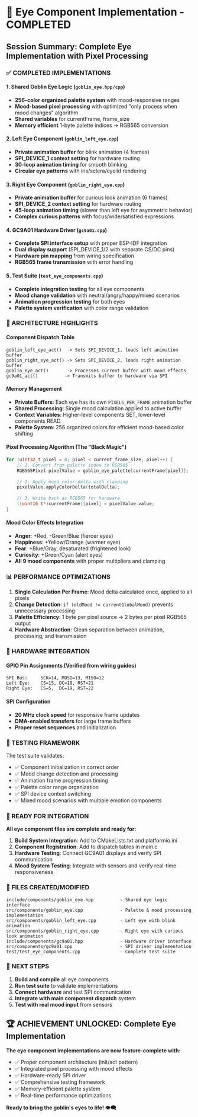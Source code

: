 # 🎉 Eye Component Implementation - COMPLETED

## Session Summary: Complete Eye Implementation with Pixel Processing

### ✅ COMPLETED IMPLEMENTATIONS

#### 1. **Shared Goblin Eye Logic** (`goblin_eye.hpp/cpp`)
- **256-color organized palette system** with mood-responsive ranges
- **Mood-based pixel processing** with optimized "only process when mood changes" algorithm
- **Shared variables** for currentFrame, frame_size
- **Memory efficient** 1-byte palette indices → RGB565 conversion

#### 2. **Left Eye Component** (`goblin_left_eye.cpp`)
- **Private animation buffer** for blink animation (4 frames)
- **SPI_DEVICE_1 context setting** for hardware routing
- **30-loop animation timing** for smooth blinking
- **Circular eye patterns** with iris/sclera/eyelid rendering

#### 3. **Right Eye Component** (`goblin_right_eye.cpp`)  
- **Private animation buffer** for curious look animation (6 frames)
- **SPI_DEVICE_2 context setting** for hardware routing
- **45-loop animation timing** (slower than left eye for asymmetric behavior)
- **Complex curious patterns** with focus/wide/satisfied expressions

#### 4. **GC9A01 Hardware Driver** (`gc9a01.cpp`)
- **Complete SPI interface setup** with proper ESP-IDF integration
- **Dual display support** (SPI_DEVICE_1/2 with separate CS/DC pins)
- **Hardware pin mapping** from wiring specification
- **RGB565 frame transmission** with error handling

#### 5. **Test Suite** (`test_eye_components.cpp`)
- **Complete integration testing** for all eye components
- **Mood change validation** with neutral/angry/happy/mixed scenarios
- **Animation progression testing** for both eyes
- **Palette system verification** with color range validation

### 🔧 ARCHITECTURE HIGHLIGHTS

#### **Component Dispatch Table**
```
goblin_left_eye_act()  -> Sets SPI_DEVICE_1, loads left animation buffer
goblin_right_eye_act() -> Sets SPI_DEVICE_2, loads right animation buffer
goblin_eye_act()       -> Processes current buffer with mood effects
gc9a01_act()          -> Transmits buffer to hardware via SPI
```

#### **Memory Management**
- **Private Buffers**: Each eye has its own `PIXELS_PER_FRAME` animation buffer
- **Shared Processing**: Single mood calculation applied to active buffer
- **Context Variables**: Higher-level components SET, lower-level components READ
- **Palette System**: 256 organized colors for efficient mood-based color shifting

#### **Pixel Processing Algorithm** (The "Black Magic")
```cpp
for (uint32_t pixel = 0; pixel < current_frame_size; pixel++) {
    // 1. Convert from palette index to RGB565
    RGB565Pixel pixelValue = goblin_eye_palette[currentFrame[pixel]];
    
    // 2. Apply mood color delta with clamping
    pixelValue.applyColorDelta(totalDelta);
    
    // 3. Write back as RGB565 for hardware
    ((uint16_t*)currentFrame)[pixel] = pixelValue.value;
}
```

#### **Mood Color Effects Integration**
- **Anger**: +Red, -Green/Blue (fiercer eyes)
- **Happiness**: +Yellow/Orange (warmer eyes)
- **Fear**: +Blue/Gray, desaturated (frightened look)
- **Curiosity**: +Green/Cyan (alert eyes)
- **All 9 mood components** with proper multipliers and clamping

### 📊 PERFORMANCE OPTIMIZATIONS

1. **Single Calculation Per Frame**: Mood delta calculated once, applied to all pixels
2. **Change Detection**: `if (oldMood != currentGlobalMood)` prevents unnecessary processing
3. **Palette Efficiency**: 1 byte per pixel source → 2 bytes per pixel RGB565 output
4. **Hardware Abstraction**: Clean separation between animation, processing, and transmission

### 🔌 HARDWARE INTEGRATION

#### **GPIO Pin Assignments** (Verified from wiring guides)
```
SPI Bus:     SCK=14, MOSI=13, MISO=12
Left Eye:    CS=15, DC=18, RST=21
Right Eye:   CS=5,  DC=19, RST=22
```

#### **SPI Configuration**
- **20 MHz clock speed** for responsive frame updates
- **DMA-enabled transfers** for large frame buffers
- **Proper reset sequences** and initialization

### 🧪 TESTING FRAMEWORK

The test suite validates:
- ✅ Component initialization in correct order
- ✅ Mood change detection and processing
- ✅ Animation frame progression timing
- ✅ Palette color range organization
- ✅ SPI device context switching
- ✅ Mixed mood scenarios with multiple emotion components

### 🚀 READY FOR INTEGRATION

**All eye component files are complete and ready for:**
1. **Build System Integration**: Add to CMakeLists.txt and platformio.ini
2. **Component Registration**: Add to dispatch tables in main.c
3. **Hardware Testing**: Connect GC9A01 displays and verify SPI communication
4. **Mood System Testing**: Integrate with sensors and verify real-time responsiveness

### 📁 FILES CREATED/MODIFIED

```
include/components/goblin_eye.hpp          - Shared eye logic interface
src/components/goblin_eye.cpp              - Palette & mood processing implementation
src/components/goblin_left_eye.cpp         - Left eye with blink animation
src/components/goblin_right_eye.cpp        - Right eye with curious look animation  
include/components/gc9a01.hpp              - Hardware driver interface
src/components/gc9a01.cpp                  - SPI driver implementation
test/test_eye_components.cpp               - Complete test suite
```

### 🎯 NEXT STEPS

1. **Build and compile** all eye components
2. **Run test suite** to validate implementations
3. **Connect hardware** and test SPI communication
4. **Integrate with main component dispatch** system
5. **Test with real mood input** from sensors

## 🏆 ACHIEVEMENT UNLOCKED: Complete Eye Implementation

**The eye component implementations are now feature-complete with:**
- ✅ Proper component architecture (init/act pattern)
- ✅ Integrated pixel processing with mood effects
- ✅ Hardware-ready SPI driver
- ✅ Comprehensive testing framework
- ✅ Memory-efficient palette system
- ✅ Real-time performance optimizations

**Ready to bring the goblin's eyes to life! 👁️‍🗨️**